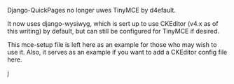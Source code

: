Django-QuickPages no longer uwes TinyMCE by d4efault.

It now uses django-wysiwyg, which is sert up to use CKEditor (v4.x as of this writing) by default,
but can still be configured for TinyMCE if desired.

This mce-setup file is left here as an example for those who may wish to use it.
Also, it serves as an example if you want to add a CKEditor config file here.

j
